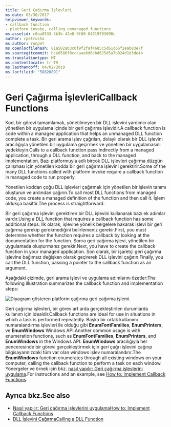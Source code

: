 ```yaml
---
title: Geri Çağırma İşlevleri
ms.date: 03/30/2017
helpviewer_keywords:
- callback function
- platform invoke, calling unmanaged functions
ms.assetid: c0aa8533-3b3b-42e8-9f60-84919793098c
author: rpetrusha
ms.author: ronpet
ms.openlocfilehash: 81a502ab3c0f9f2faf4685c5d61c66f2eab83e7f
ms.sourcegitcommit: bce0586f0cccaae6d6cbd625d5a7b824d1d3de4b
ms.translationtype: MT
ms.contentlocale: tr-TR
ms.lasthandoff: 04/02/2019
ms.locfileid: "58820891"
---
```

# <a name="callback-functions"></a><span data-ttu-id="0a560-102">Geri Çağırma İşlevleri</span><span class="sxs-lookup"><span data-stu-id="0a560-102">Callback Functions</span></span>
<span data-ttu-id="0a560-103">Kod, bir görevi tamamlamak, yönetilmeyen bir DLL işlevini yardımcı olan yönetilen bir uygulama içinde bir geri çağırma işlevidir.</span><span class="sxs-lookup"><span data-stu-id="0a560-103">A callback function is code within a managed application that helps an unmanaged DLL function complete a task.</span></span> <span data-ttu-id="0a560-104">Bir geri arama işlev çağrıları, dolaylı olarak bir DLL işlevini aracılığıyla yönetilen bir uygulama geçirmek ve yönetilen bir uygulamasını yedekleyin.</span><span class="sxs-lookup"><span data-stu-id="0a560-104">Calls to a callback function pass indirectly from a managed application, through a DLL function, and back to the managed implementation.</span></span> <span data-ttu-id="0a560-105">Bazı platformuyla adlı birçok DLL işlevleri çağırma düzgün çalışması için yönetilen kodda bir geri çağırma işlevini gerektirir.</span><span class="sxs-lookup"><span data-stu-id="0a560-105">Some of the many DLL functions called with platform invoke require a callback function in managed code to run properly.</span></span>  
  
 <span data-ttu-id="0a560-106">Yönetilen koddan çoğu DLL işlevleri çağırmak için yönetilen bir işlevin tanımı oluşturun ve ardından çağırın.</span><span class="sxs-lookup"><span data-stu-id="0a560-106">To call most DLL functions from managed code, you create a managed definition of the function and then call it.</span></span> <span data-ttu-id="0a560-107">İşlem oldukça basittir.</span><span class="sxs-lookup"><span data-stu-id="0a560-107">The process is straightforward.</span></span>  
  
 <span data-ttu-id="0a560-108">Bir geri çağırma işlevini gerektiren bir DLL işlevini kullanarak bazı ek adımlar vardır.</span><span class="sxs-lookup"><span data-stu-id="0a560-108">Using a DLL function that requires a callback function has some additional steps.</span></span> <span data-ttu-id="0a560-109">İlk olarak, işlevine yönelik belgelere bakarak işlevi bir geri çağırma gerekip gerekmediğini belirlemeniz gerekir.</span><span class="sxs-lookup"><span data-stu-id="0a560-109">First, you must determine whether the function requires a callback by looking at the documentation for the function.</span></span> <span data-ttu-id="0a560-110">Sonra geri çağırma işlevi, yönetilen bir uygulamada oluşturmanız gerekir.</span><span class="sxs-lookup"><span data-stu-id="0a560-110">Next, you have to create the callback function in your managed application.</span></span> <span data-ttu-id="0a560-111">Son olarak, bir işaretçi geri çağırma işlevine bağımsız değişken olarak geçirerek DLL işlevini çağırın.</span><span class="sxs-lookup"><span data-stu-id="0a560-111">Finally, you call the DLL function, passing a pointer to the callback function as an argument.</span></span> 
 
 <span data-ttu-id="0a560-112">Aşağıdaki çizimde, geri arama işlevi ve uygulama adımlarını özetler:</span><span class="sxs-lookup"><span data-stu-id="0a560-112">The following illustration summarizes the callback function and implementation steps:</span></span>  
  
 ![Diyagram gösteren platform çağırma geri çağırma işlemi.](./media/callback-functions/platform-invoke-callback-process.gif)  
  
 <span data-ttu-id="0a560-114">Geri çağırma işlevleri, bir görev art arda gerçekleştirilen durumlarda kullanım için idealdir.</span><span class="sxs-lookup"><span data-stu-id="0a560-114">Callback functions are ideal for use in situations in which a task is performed repeatedly.</span></span> <span data-ttu-id="0a560-115">Başka bir ortak kullanımı numaralandırma işlevleri ile olduğu gibi **EnumFontFamilies**, **EnumPrinters**, ve **EnumWindows** Windows API.</span><span class="sxs-lookup"><span data-stu-id="0a560-115">Another common usage is with enumeration functions, such as **EnumFontFamilies**, **EnumPrinters**, and **EnumWindows** in the Windows API.</span></span> <span data-ttu-id="0a560-116">**EnumWindows** aracılığıyla her penceresinde bir görevi gerçekleştirmek için geri çağrı işlevini çağırıp bilgisayarınızdaki tüm var olan windows işlev numaralandırır.</span><span class="sxs-lookup"><span data-stu-id="0a560-116">The **EnumWindows** function enumerates through all existing windows on your computer, calling the callback function to perform a task on each window.</span></span> <span data-ttu-id="0a560-117">Yönergeler ve örnek için bkz. [nasıl yapılır: Geri çağırma işlevlerini uygulama](../../../docs/framework/interop/how-to-implement-callback-functions.md).</span><span class="sxs-lookup"><span data-stu-id="0a560-117">For instructions and an example, see [How to: Implement Callback Functions](../../../docs/framework/interop/how-to-implement-callback-functions.md).</span></span>  
  
## <a name="see-also"></a><span data-ttu-id="0a560-118">Ayrıca bkz.</span><span class="sxs-lookup"><span data-stu-id="0a560-118">See also</span></span>
- [<span data-ttu-id="0a560-119">Nasıl yapılır: Geri çağırma işlevlerini uygulama</span><span class="sxs-lookup"><span data-stu-id="0a560-119">How to: Implement Callback Functions</span></span>](../../../docs/framework/interop/how-to-implement-callback-functions.md)
- [<span data-ttu-id="0a560-120">DLL İşlevini Çağırma</span><span class="sxs-lookup"><span data-stu-id="0a560-120">Calling a DLL Function</span></span>](../../../docs/framework/interop/calling-a-dll-function.md)
